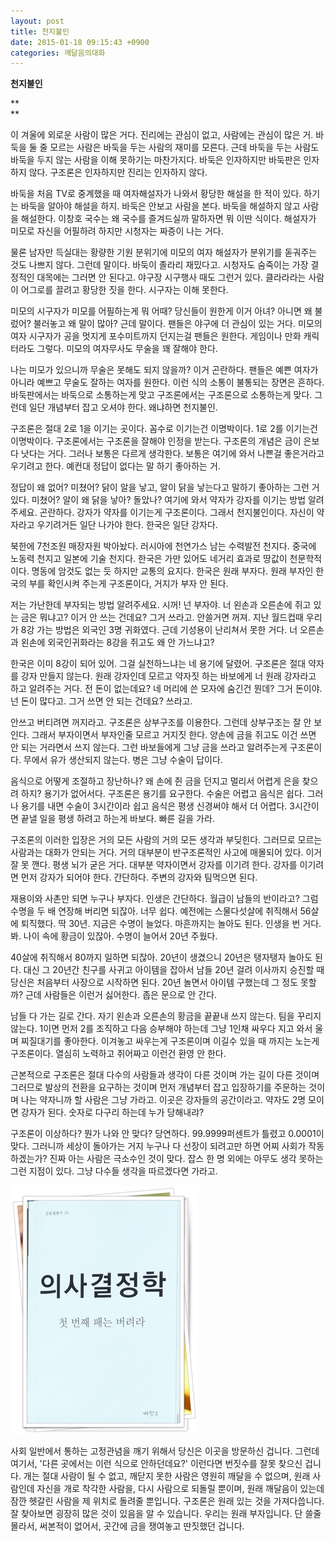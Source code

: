 ```yaml
---
layout: post
title: 천지불인
date: 2015-01-18 09:15:43 +0900
categories: 깨달음의대화
---
```

**천지불인**

**  
** 

이 겨울에 외로운 사람이 많은 거다. 진리에는 관심이 없고, 사람에는 관심이 많은 거. 바둑을 둘 줄 모르는 사람은 바둑을 두는 사람의 재미를 모른다. 근데 바둑을 두는 사람도 바둑을 두지 않는 사람을 이해 못하기는 마찬가지다. 바둑은 인자하지만 바둑판은 인자하지 않다. 구조론은 인자하지만 진리는 인자하지 않다. 

  


바둑을 처음 TV로 중계했을 때 여자해설자가 나와서 황당한 해설을 한 적이 있다. 하기는 바둑을 알아야 해설을 하지. 바둑은 안보고 사람을 본다. 바둑을 해설하지 않고 사람을 해설한다. 이창호 국수는 왜 국수를 즐겨드실까 말하자면 뭐 이딴 식이다. 해설자가 미모로 자신을 어필하려 하지만 시청자는 짜증이 나는 거다. 

  


물론 남자만 득실대는 황량한 기원 분위기에 미모의 여자 해설자가 분위기를 돋궈주는 것도 나쁘지 않다. 그런데 말이다. 바둑이 졸라리 재밌다고. 시청자도 숨죽이는 가장 결정적인 대목에는 그러면 안 된다고. 야구장 시구행사 때도 그런거 있다. 클라라라는 사람이 어그로를 끌려고 황당한 짓을 한다. 시구자는 이해 못한다.

  


미모의 시구자가 미모를 어필하는게 뭐 어때? 당신들이 원한게 이거 아녀? 아니면 왜 불렀어? 불러놓고 왜 말이 많아? 근데 말이다. 팬들은 야구에 더 관심이 있는 거다. 미모의 여자 시구자가 공을 멋지게 포수미트까지 던지는걸 팬들은 원한다. 게임이나 만화 캐릭터라도 그렇다. 미모의 여자무사도 무술을 꽤 잘해야 한다. 

  


나는 미모가 있으니까 무술은 못해도 되지 않을까? 이거 곤란하다. 팬들은 예쁜 여자가 아니라 예쁘고 무술도 잘하는 여자를 원한다. 이런 식의 소통이 불통되는 장면은 흔하다. 바둑판에서는 바둑으로 소통하는게 맞고 구조론에서는 구조론으로 소통하는게 맞다. 그런데 일단 개념부터 잡고 오셔야 한다. 왜냐하면 천지불인.

  


구조론은 절대 2로 1을 이기는 곳이다. 꼼수로 이기는건 이명박이다. 1로 2를 이기는건 이명박이다. 구조론에서는 구조론을 잘해야 인정을 받는다. 구조론의 개념은 금이 은보다 낫다는 거다. 그러나 보통은 다르게 생각한다. 보통은 여기에 와서 나쁜걸 좋은거라고 우기려고 한다. 예컨대 정답이 없다는 말 하기 좋아하는 거.

  


정답이 왜 없어? 미쳤어? 닭이 알을 낳고, 알이 닭을 낳는다고 말하기 좋아하는 그런 거 있다. 미쳤어? 알이 왜 닭을 낳아? 돌았나? 여기에 와서 약자가 강자를 이기는 방법 알려주세요. 곤란하다. 강자가 약자를 이기는게 구조론이다. 그래서 천지불인이다. 자신이 약자라고 우기려거든 일단 나가야 한다. 한국은 일단 강자다. 

  


북한에 7천조원 매장자원 박아놨다. 러시아에 천연가스 남는 수력발전 천지다. 중국에 노동력 천지고 일본에 기술 천지다. 한국은 가만 있어도 네거리 효과로 땅값이 천문학적이다. 명동에 암것도 없는 듯 하지만 교통의 요지다. 한국은 원래 부자다. 원래 부자인 한국의 부를 확인시켜 주는게 구조론이다, 거지가 부자 안 된다. 

  


저는 가난한데 부자되는 방법 알려주세요. 시꺼! 넌 부자야. 너 왼손과 오른손에 쥐고 있는 금은 뭐냐고? 이거 안 쓰는 건데요? 그거 쓰라고. 안쓸거면 꺼져. 지난 월드컵때 우리가 8강 가는 방법은 외국인 3명 귀화였다. 근데 기성용이 난리쳐서 못한 거다. 너 오른손과 왼손에 외국인귀화라는 8강을 쥐고도 왜 안 가느냐고?

  


한국은 이미 8강이 되어 있어. 그걸 실천하느냐는 네 용기에 달렸어. 구조론은 절대 약자를 강자 만들지 않는다. 원래 강자인데 모르고 약자짓 하는 바보에게 너 원래 강자라고 하고 알려주는 거다. 전 돈이 없는데요? 네 머리에 쓴 모자에 숨긴건 뭔데? 그거 돈이야. 넌 돈이 많다고. 그거 쓰면 안 되는 건데요? 쓰라고. 

  


안쓰고 버티려면 꺼지라고. 구조론은 상부구조를 이용한다. 그런데 상부구조는 잘 안 보인다. 그래서 부자이면서 부자인줄 모르고 거지짓 한다. 양손에 금을 쥐고도 이건 쓰면 안 되는 거라면서 쓰지 않는다. 그런 바보들에게 그냥 금을 쓰라고 알려주는게 구조론이다. 무에서 유가 생산되지 않는다. 병은 그냥 수술이 답이다.

  


음식으로 어떻게 조절하고 장난하나? 왜 손에 쥔 금을 던지고 멀리서 어렵게 은을 찾으려 하지? 용기가 없어서다. 구조론은 용기를 요구한다. 수술은 어렵고 음식은 쉽다. 그러나 용기를 내면 수술이 3시간이라 쉽고 음식은 평생 신경써야 해서 더 어렵다. 3시간이면 끝낼 일을 평생 하려고 하는게 바보다. 빠른 길을 가라.

  


구조론의 이러한 입장은 거의 모든 사람의 거의 모든 생각과 부딪힌다. 그러므로 모르는 사람과는 대화가 안되는 거다. 거의 대부분이 반구조론적인 사고에 매몰되어 있다. 이거 잘 못 깬다. 평생 뇌가 굳은 거다. 대부분 약자이면서 강자를 이기려 한다. 강자를 이기려면 먼저 강자가 되어야 한다. 간단하다. 주변의 강자와 팀먹으면 된다.

  


재용이와 사촌만 되면 누구나 부자다. 인생은 간단하다. 월급이 남들의 반이라고? 그럼 수명을 두 배 연장해 버리면 되잖아. 너무 쉽다. 예전에는 스물다섯살에 취직해서 56살에 퇴직했다. 딱 30년. 지금은 수명이 늘었다. 마흔까지는 놀아도 된다. 인생을 번 거다. 봐. 나이 속에 황금이 있잖아. 수명이 늘어서 20년 주웠다.

  


40살에 취직해서 80까지 일하면 되잖아. 20년이 생겼으니 20년은 탱자탱자 놀아도 된다. 대신 그 20년간 친구를 사귀고 아이템을 잡아서 남들 20년 걸려 이사까지 승진할 때 당신은 처음부터 사장으로 시작하면 된다. 20년 놀면서 아이템 구했는데 그 정도 못할까? 근데 사람들은 이런거 싫어한다. 좁은 문으로 안 간다.

  


남들 다 가는 길로 간다. 자기 왼손과 오른손의 황금을 끝끝내 쓰지 않는다. 팀을 꾸리지 않는다. 1이면 먼저 2를 조직하고 다음 승부해야 하는데 그냥 1인채 싸우다 지고 와서 울며 찌질대기를 좋아한다. 이겨놓고 싸우는게 구조론이며 이길수 있을 때 까지는 노는게 구조론이다. 열심히 노력하고 쥐어짜고 이런건 환영 안 한다.

  


근본적으로 구조론은 절대 다수의 사람들과 생각이 다른 것이며 가는 길이 다른 것이며 그러므로 발상의 전환을 요구하는 것이며 먼저 개념부터 잡고 입장하기를 주문하는 것이며 나는 약자니까 할 사람은 그냥 가라고. 이곳은 강자들의 공간이라고. 약자도 2명 모이면 강자가 된다. 숫자로 다구리 하는데 누가 당해내랴?

  


구조론이 이상하다? 뭔가 나와 안 맞다? 당연하다. 99.9999퍼센트가 틀렸고 0.0001이 맞다. 그러니까 세상이 돌아가는 거지 누구나 다 선장이 되려고만 하면 어찌 사회가 작동하겠는가? 진짜 아는 사람은 극소수인 것이 맞다. 잡스 한 명 외에는 아무도 생각 못하는 그런 지점이 있다. 그냥 다수들 생각을 따르겠다면 가라고. 

  



<img src="files/attach/images/198/785/555/111.JPG" alt="111.JPG" width="300" height="397" />   


  


사회 일반에서 통하는 고정관념을 깨기 위해서 당신은 이곳을 방문하신 겁니다. 그런데 여기서, '다른 곳에서는 이런 식으로 안하던데요?' 이런다면 번짓수를 잘못 찾으신 겁니다. 개는 절대 사람이 될 수 없고, 깨닫지 못한 사람은 영원히 깨달을 수 없으며, 원래 사람인데 자신을 개로 착각한 사람을, 다시 사람으로 되돌릴 뿐이며, 원래 깨달음이 있는데 잠깐 헷갈린 사람을 제 위치로 돌려줄 뿐입니다. 구조론은 원래 있는 것을 가져다씁니다.잘 찾아보면 굉장히 많은 것이 있음을 알 수 있습니다. 우리는 원래 부자입니다. 단 쓸줄 몰라서, 써본적이 없어서, 곳간에 금을 쟁여놓고 딴짓했던 겁니다.